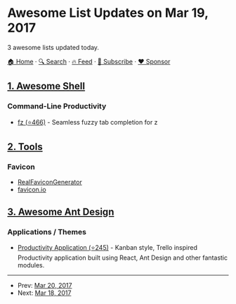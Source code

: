 # Awesome List Updates on Mar 19, 2017

3 awesome lists updated today.

[🏠 Home](/README.md) · [🔍 Search](https://www.trackawesomelist.com/search/) · [🔥 Feed](https://www.trackawesomelist.com/rss.xml) · [📮 Subscribe](https://trackawesomelist.us17.list-manage.com/subscribe?u=d2f0117aa829c83a63ec63c2f&id=36a103854c) · [❤️  Sponsor](https://github.com/sponsors/theowenyoung)



## [1. Awesome Shell](/content/alebcay/awesome-shell/README.md)

### Command-Line Productivity

*   [fz (⭐466)](https://github.com/changyuheng/fz) - Seamless fuzzy tab completion for z

## [2. Tools](/content/lvwzhen/tools/README.md)

### Favicon

*   [RealFaviconGenerator](https://realfavicongenerator.net/)
*   [favicon.io](https://favicon.io/)

## [3. Awesome Ant Design](/content/websemantics/awesome-ant-design/README.md)

### Applications / Themes

*   [Productivity Application (⭐245)](https://github.com/dhruv-kumar-jha/productivity-frontend) - Kanban style, Trello inspired Productivity application built using React, Ant Design and other fantastic modules.

---

- Prev: [Mar 20, 2017](/content/2017/03/20/README.md)
- Next: [Mar 18, 2017](/content/2017/03/18/README.md)